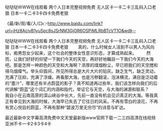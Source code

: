 哒哒哒WWW在线观看
两个人日本完整视频免费
无人区卡一卡二卡三乱码入口老狼
日本一卡二卡3卡四卡免费老狼


《最/新/观/看/入/口👉http://www.baidu.com/link?url=jHz8AcivB1yuSpc8sJSrNM3GjOR6OSPiMLRbBTcVT1O&wd》--

哒哒哒WWW在线观看
两个人日本完整视频免费
无人区卡一卡二卡三乱码入口老狼
日本一卡二卡3卡四卡免费老狼
　　真的，什么时候女人活到不以男人为风向标，痴男怨女少起来，这个社会的整体女性意识形态，才算成熟起来。
　　然而，让我们好好的仰望一下我们今天的天空，再好好地瞩目一下我们今天的大海吧。那是怎样一种颜色的天空和大海啊？浓厚的煤烟粉尘，早已把我们的天空搅和得乌烟瘴气。举头仰首间，所见所得总是大片大片的铅灰。缺乏生气，缺乏灵动，充满了压抑，充满了浮燥。再看那大海，也是污秽翻滚，泡沫横流，满目是泛动着的“墨汁”，哪里还有半点蔚蓝的影子？真不知道再过些年，我们该怎样向我们的后代讲解“蔚蓝”这个词汇的内涵和指代，举证它与天空，与大海的渊源和联系？　　我自小在云南高原的深山峡谷中长大，先前一直没有机会见识真正的大海。等我真正有幸见到大海的时候，大海早已失去了它往日的风采。不再有雪白的浪花，不再有赏心悦目的蔚蓝，不再有那种“碧波万里无穷尽”的诗意与旷达。





最近最新中文字幕高清免费中文天堂最新版www官网下载一二三四高清在线视频亚洲不卡一卡2卡3卡4卡

